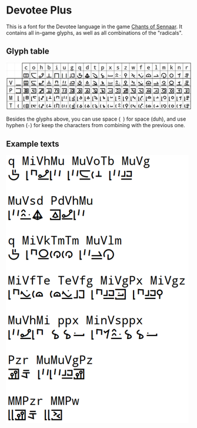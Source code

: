 # Devotee Plus

This is a font for the Devotee language in the game [Chants of Sennaar](https://www.focus-entmt.com/en/games/chants-of-sennaar). It contains all in-game glyphs, as well as all combinations of the "radicals".

## Glyph table

![glyph table](image\glyph-table.png)

Besides the glyphs above, you can use space (` `) for space (duh), and use hyphen (`-`) for keep the characters from combining with the previous one. 

## Example texts

![example texts](image\example-texts.png)